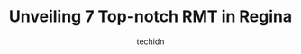 ---
layout: ampstory
image: https://i0.wp.com/www.auto.or.id/wp-content/uploads/2023/06/massage-experts-prince-of-wales-0-regina-1686325085.jpeg?resize=640,853
author: techidn
featured: false
description: Regina, Saskatchewan, Canada is a haven for RMT enthusiasts, boasting an impressive array of 7 top-notch establishments. Whether youre a seasoned connoisseur or simply curious to explore th
title: Unveiling 7 Top-notch RMT in Regina
cover:
   title: Unveiling 7 Top-notch RMT in Regina
   subtitle: AUTO.OR.ID
   background: https://www.auto.or.id/wp-content/uploads/2023/06/massage-experts-prince-of-wales-0-regina-1686325085.jpeg

pages: 
 - layout: thirds
   top: <h1>#1 Paul Gilbert Registered Massage Therapy</h1>
   bottom: "<p>Ive been searching since covid restrictions were lifted for a masseuse who could help with my pain and Im so glad I found Paul.  He is as good as everyone says.  Very k</p>"
   background: https://www.auto.or.id/wp-content/uploads/2023/06/massage-experts-prince-of-wales-1-regina-1686325086.jpeg
   backgroundblur: true
 - layout: thirds
   top: <h1>#2 Massage Addict</h1>
   bottom: "<p>2535 Quance St, Regina, SK S4V 2X8, Canada</p>"
   background: https://www.auto.or.id/wp-content/uploads/2023/06/massage-experts-prince-of-wales-2-regina-1686325086.jpeg
   cta:
      link: https://www.auto.or.id/unveiling-7-top-notch-rmt-in-regina/
      text: Unveiling 7 Top-notch RMT in Regina
 - layout: thirds
   top: <h1>#3 Healthy Roots Massage Therapy & Wellness Centre</h1>
   bottom: "<p>330 Gardiner Park Ct, Regina, SK S4V 1R9, Canada</p>"
   background: https://images.unsplash.com/photo-1629240543128-7af4196c0bd0?ixlib=rb-4.0.3&ixid=MnwxMjA3fDB8MHxwaG90by1wYWdlfHx8fGVufDB8fHx8&auto=format&fit=crop&w=640&h=853&q=80
   cta:
      link: https://www.auto.or.id/unveiling-7-top-notch-rmt-in-regina/
      text: Unveiling 7 Top-notch RMT in Regina
 - layout: thirds
   top: <h1>#4 Massage Experts Prince of wales</h1>
   bottom: "<p>2102 Prince of Wales Dr, Regina, SK S4V 3A6, Canada</p>"
   background: https://images.unsplash.com/photo-1607892027477-34542018abc4?ixlib=rb-4.0.3&ixid=MnwxMjA3fDB8MHxwaG90by1wYWdlfHx8fGVufDB8fHx8&auto=format&fit=crop&w=640&h=853&q=80
   cta:
      link: https://www.auto.or.id/unveiling-7-top-notch-rmt-in-regina/
      text: Unveiling 7 Top-notch RMT in Regina
 - layout: thirds
   top: <h1>#5 Allay Wellness Centre</h1>
   bottom: "<p>2152 Robinson St, Regina, SK S4T 2P7, Canada</p>"
   background: https://images.unsplash.com/photo-1577732024748-f6ba00087e33?ixlib=rb-4.0.3&ixid=MnwxMjA3fDB8MHxwaG90by1wYWdlfHx8fGVufDB8fHx8&auto=format&fit=crop&w=640&h=853&q=80
   cta:
      link: https://www.auto.or.id/unveiling-7-top-notch-rmt-in-regina/
      text: Unveiling 7 Top-notch RMT in Regina
 - layout: thirds
   top: <h1>#6 Mecca Massage</h1>
   bottom: "<p>2278 Rose St, Regina, SK S4P 2A6, Canada</p>"
   background: https://images.unsplash.com/photo-1630381933629-1ea495aab22d?ixlib=rb-4.0.3&ixid=MnwxMjA3fDB8MHxwaG90by1wYWdlfHx8fGVufDB8fHx8&auto=format&fit=crop&w=640&h=853&q=80
   cta:
      link: https://www.auto.or.id/unveiling-7-top-notch-rmt-in-regina/
      text: Unveiling 7 Top-notch RMT in Regina
 - layout: thirds
   top: <h1>#7 Pinnacle Wellness Therapeutic Massage Clinic</h1>
   bottom: "<p>2343B Broad St, Regina, SK S4P 1Z1, Canada</p>"
   background: https://images.unsplash.com/photo-1535448580089-c7f9490c78b1?ixlib=rb-4.0.3&ixid=MnwxMjA3fDB8MHxwaG90by1wYWdlfHx8fGVufDB8fHx8&auto=format&fit=crop&w=640&h=853&q=80
   cta:
      link: https://www.auto.or.id/unveiling-7-top-notch-rmt-in-regina/
      text: Unveiling 7 Top-notch RMT in Regina
 - layout: thirds
   middle: Continue reading...
   background: https://images.unsplash.com/photo-1635249477961-163809b2f764?ixlib=rb-4.0.3&ixid=MnwxMjA3fDB8MHxwaG90by1wYWdlfHx8fGVufDB8fHx8&auto=format&fit=crop&w=640&h=853&q=80
   cta:
      link: https://www.auto.or.id/unveiling-7-top-notch-rmt-in-regina/
      text: Unveiling 7 Top-notch RMT in Regina

---